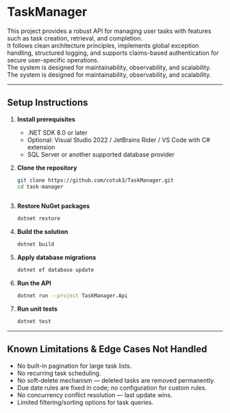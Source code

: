 # TaskManager

This project provides a robust API for managing user tasks with features such as task creation, retrieval, and completion.  
It follows clean architecture principles, implements global exception handling, structured logging, and supports claims-based authentication for secure user-specific operations.  
The system is designed for maintainability, observability, and scalability.
The system is designed for maintainability, observability, and scalability.

---

## Setup Instructions

1. **Install prerequisites**  
   - .NET SDK 8.0 or later  
   - Optional: Visual Studio 2022 / JetBrains Rider / VS Code with C# extension  
   - SQL Server or another supported database provider

2. **Clone the repository**
   ```bash
   git clone https://github.com/cotuk3/TaskManager.git
   cd task-manager
  

3. **Restore NuGet packages**
   ```bash
   dotnet restore

4. **Build the solution**
   ```bash
   dotnet build

5. **Apply database migrations**
   ```bash
   dotnet ef database update

6. **Run the API**
   ```bash
   dotnet run --project TaskManager.Api

7. **Run unit tests**
   ```bash
   dotnet test

---

## Known Limitations & Edge Cases Not Handled

- No built-in pagination for large task lists.
- No recurring task scheduling.
- No soft-delete mechanism — deleted tasks are removed permanently.
- Due date rules are fixed in code; no configuration for custom rules.
- No concurrency conflict resolution — last update wins.
- Limited filtering/sorting options for task queries.
